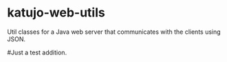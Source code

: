 # katujo-web-utils
Util classes for a Java web server that communicates with the clients using JSON. 

#Just a test addition.
